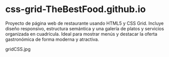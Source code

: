 # css-grid-TheBestFood.github.io
Proyecto de página web de restaurante usando HTML5 y CSS Grid. Incluye diseño responsivo, estructura semántica y una galería de platos y servicios organizada en cuadrícula. Ideal para mostrar menús y destacar la oferta gastronómica de forma moderna y atractiva.

gridCSS.jpg
